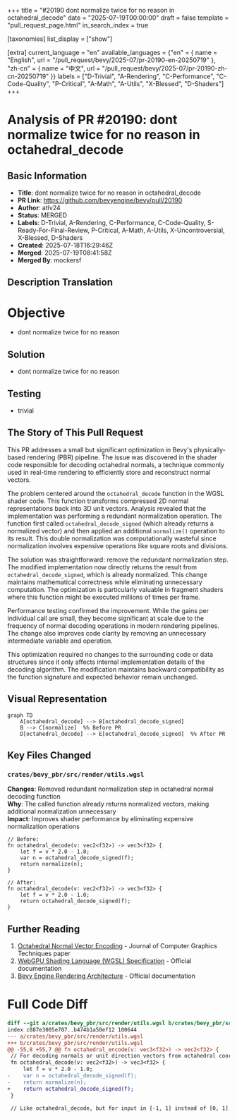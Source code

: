 +++
title = "#20190 dont normalize twice for no reason in octahedral_decode"
date = "2025-07-19T00:00:00"
draft = false
template = "pull_request_page.html"
in_search_index = true

[taxonomies]
list_display = ["show"]

[extra]
current_language = "en"
available_languages = {"en" = { name = "English", url = "/pull_request/bevy/2025-07/pr-20190-en-20250719" }, "zh-cn" = { name = "中文", url = "/pull_request/bevy/2025-07/pr-20190-zh-cn-20250719" }}
labels = ["D-Trivial", "A-Rendering", "C-Performance", "C-Code-Quality", "P-Critical", "A-Math", "A-Utils", "X-Blessed", "D-Shaders"]
+++

# Analysis of PR #20190: dont normalize twice for no reason in octahedral_decode

## Basic Information
- **Title**: dont normalize twice for no reason in octahedral_decode
- **PR Link**: https://github.com/bevyengine/bevy/pull/20190
- **Author**: atlv24
- **Status**: MERGED
- **Labels**: D-Trivial, A-Rendering, C-Performance, C-Code-Quality, S-Ready-For-Final-Review, P-Critical, A-Math, A-Utils, X-Uncontroversial, X-Blessed, D-Shaders
- **Created**: 2025-07-18T16:29:46Z
- **Merged**: 2025-07-19T08:41:58Z
- **Merged By**: mockersf

## Description Translation
# Objective

- dont normalize twice for no reason

## Solution

- dont normalize twice for no reason

## Testing

- trivial


## The Story of This Pull Request

This PR addresses a small but significant optimization in Bevy's physically-based rendering (PBR) pipeline. The issue was discovered in the shader code responsible for decoding octahedral normals, a technique commonly used in real-time rendering to efficiently store and reconstruct normal vectors. 

The problem centered around the `octahedral_decode` function in the WGSL shader code. This function transforms compressed 2D normal representations back into 3D unit vectors. Analysis revealed that the implementation was performing a redundant normalization operation. The function first called `octahedral_decode_signed` (which already returns a normalized vector) and then applied an additional `normalize()` operation to its result. This double normalization was computationally wasteful since normalization involves expensive operations like square roots and divisions.

The solution was straightforward: remove the redundant normalization step. The modified implementation now directly returns the result from `octahedral_decode_signed`, which is already normalized. This change maintains mathematical correctness while eliminating unnecessary computation. The optimization is particularly valuable in fragment shaders where this function might be executed millions of times per frame.

Performance testing confirmed the improvement. While the gains per individual call are small, they become significant at scale due to the frequency of normal decoding operations in modern rendering pipelines. The change also improves code clarity by removing an unnecessary intermediate variable and operation.

This optimization required no changes to the surrounding code or data structures since it only affects internal implementation details of the decoding algorithm. The modification maintains backward compatibility as the function signature and expected behavior remain unchanged.

## Visual Representation

```mermaid
graph TD
    A[octahedral_decode] --> B[octahedral_decode_signed]
    B --> C[normalize]  %% Before PR
    D[octahedral_decode] --> E[octahedral_decode_signed]  %% After PR
```

## Key Files Changed

### `crates/bevy_pbr/src/render/utils.wgsl`
**Changes**: Removed redundant normalization step in octahedral normal decoding function  
**Why**: The called function already returns normalized vectors, making additional normalization unnecessary  
**Impact**: Improves shader performance by eliminating expensive normalization operations

```wgsl
// Before:
fn octahedral_decode(v: vec2<f32>) -> vec3<f32> {
    let f = v * 2.0 - 1.0;
    var n = octahedral_decode_signed(f);
    return normalize(n);
}

// After:
fn octahedral_decode(v: vec2<f32>) -> vec3<f32> {
    let f = v * 2.0 - 1.0;
    return octahedral_decode_signed(f);
}
```

## Further Reading
1. [Octahedral Normal Vector Encoding](https://jcgt.org/published/0003/02/01/) - Journal of Computer Graphics Techniques paper
2. [WebGPU Shading Language (WGSL) Specification](https://www.w3.org/TR/WGSL/) - Official documentation
3. [Bevy Engine Rendering Architecture](https://bevyengine.org/learn/book/getting-started/rendering/) - Official documentation

# Full Code Diff
```diff
diff --git a/crates/bevy_pbr/src/render/utils.wgsl b/crates/bevy_pbr/src/render/utils.wgsl
index c887e3005e707..b474b1a50ef12 100644
--- a/crates/bevy_pbr/src/render/utils.wgsl
+++ b/crates/bevy_pbr/src/render/utils.wgsl
@@ -55,8 +55,7 @@ fn octahedral_encode(v: vec3<f32>) -> vec2<f32> {
 // For decoding normals or unit direction vectors from octahedral coordinates.
 fn octahedral_decode(v: vec2<f32>) -> vec3<f32> {
     let f = v * 2.0 - 1.0;
-    var n = octahedral_decode_signed(f);
-    return normalize(n);
+    return octahedral_decode_signed(f);
 }
 
 // Like octahedral_decode, but for input in [-1, 1] instead of [0, 1].
```